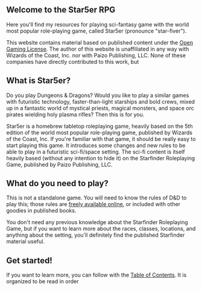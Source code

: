 ## Welcome to the Star5er RPG

Here you'll find my resources for playing sci-fantasy game with the world most popular role-playing game, called Star5er (pronounce "star-fiver").

This website contains material based on published content under the [Open Gaming License](LICENSE.md). The author of this website is unaffiliated in any way with Wizards of the Coast, Inc. nor with Paizo Publishing, LLC.  None of these companies have directly contributed to this work, but 

## What is Star5er?

Do you play Dungeons & Dragons? Would you like to play a similar games with futuristic technology, faster-than-light starships and bold crews, mixed up in a fantastic world of mystical priests, magical monsters, and space orc pirates wielding holy plasma rifles? Then this is for you.

Star5er is a homebrew tabletop roleplaying game, heavily based on the 5th edition of the world most popular role-playing game, published by Wizards of the Coast, Inc. If you're familiar with that game, it should be really easy to start playing this game. It introduces some changes and new rules to be able to play in a futuristic sci-fi/space setting. The sci-fi content is itself heavily based (without any intention to hide it) on the Starfinder Roleplaying Game, published by Paizo Publishing, LLC.

## What do you need to play?

This is not a standalone game. You will need to know the rules of D&D to play this; those rules are [freely available online](https://dnd.wizards.com/articles/features/systems-reference-document-srd), or included with other goodies in published books. 

You don't need any previous knowledge about the Starfinder Roleplaying Game, but if you want to learn more about the races, classes, locations, and anything about the setting, you'll definitely find the published Starfinder material useful.

## Get started!

If you want to learn more, you can follow with the [Table of Contents](TOC.md). It is organized to be read in order
